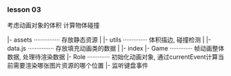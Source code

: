 ### lesson 03
考虑动画对象的体积
计算物体碰撞



|- assets  ···············  存放静态资源
|
|- utils    ··············  体积描边, 碰撞检测
|
|- data.js ···············  存放填充动画类的数据
|
|- index
    |- Game  ·············  帧动画整体数据, 处理待渲染数据
    |- Role  ·············  初始化动画对象, 通过currentEvent计算当前需要渲染哪张图片资源的哪个位置
    |- 监听键盘事件
    
